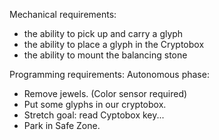 Mechanical requirements:
- the ability to pick up and carry a glyph
- the ability to place a glyph in the Cryptobox
- the ability to mount the balancing stone

Programming requirements:
Autonomous phase:
- Remove jewels. (Color sensor required)
- Put some glyphs in our cryptobox.
- Stretch goal: read Cyptobox key...
- Park in Safe Zone.

